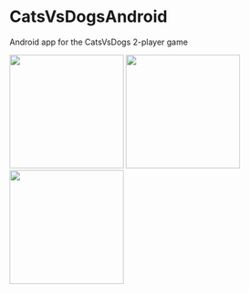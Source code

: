 # CatsVsDogsAndroid
Android app for the CatsVsDogs 2-player game

[<img src="https://user-images.githubusercontent.com/5157474/211963070-a38f60f3-7b09-4d20-b9ba-3b83c866c821.png" width=200/>](https://user-images.githubusercontent.com/5157474/211963070-a38f60f3-7b09-4d20-b9ba-3b83c866c821.png)
[<img src="https://user-images.githubusercontent.com/5157474/211963104-ac29263a-7c03-489b-b69c-a083abc9fb6c.png" width=200/>](https://user-images.githubusercontent.com/5157474/211963104-ac29263a-7c03-489b-b69c-a083abc9fb6c.png)
[<img src="https://user-images.githubusercontent.com/5157474/211963129-0fa731fe-9262-4793-a8e0-05d7952a6dd0.png" width=200/>](https://user-images.githubusercontent.com/5157474/211963129-0fa731fe-9262-4793-a8e0-05d7952a6dd0.png)

